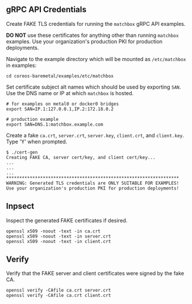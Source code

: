 
## gRPC API Credentials

Create FAKE TLS credentials for running the `matchbox` gRPC API examples.

**DO NOT** use these certificates for anything other than running `matchbox` examples. Use your organization's production PKI for production deployments.

Navigate to the example directory which will be mounted as `/etc/matchbox` in examples:

    cd coreos-baremetal/examples/etc/matchbox

Set certificate subject alt names which should be used by exporting `SAN`. Use the DNS name or IP at which `matchbox` is hosted.

    # for examples on metal0 or docker0 bridges
    export SAN=IP.1:127.0.0.1,IP.2:172.18.0.2

    # production example
    export SAN=DNS.1:matchbox.example.com

Create a fake `ca.crt`, `server.crt`, `server.key`, `client.crt`, and `client.key`. Type 'Y' when prompted.

    $ ./cert-gen
    Creating FAKE CA, server cert/key, and client cert/key...
    ...
    ...
    ...
    ******************************************************************
    WARNING: Generated TLS credentials are ONLY SUITABLE FOR EXAMPLES!
    Use your organization's production PKI for production deployments!

## Inpsect

Inspect the generated FAKE certificates if desired.

    openssl x509 -noout -text -in ca.crt
    openssl x509 -noout -text -in server.crt
    openssl x509 -noout -text -in client.crt

## Verify

Verify that the FAKE server and client certificates were signed by the fake CA.

    openssl verify -CAfile ca.crt server.crt
    openssl verify -CAfile ca.crt client.crt